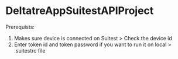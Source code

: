 # DeltatreAppSuitestAPIProject

Prerequists:
1. Makes sure device is connected on Suitest > Check the device id
2. Enter token id and token password if you want to run it on local > .suitestrc file
